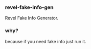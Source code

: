 ### revel-fake-info-gen
Revel Fake Info Generator.
### why?
because if you need fake info just run it.
